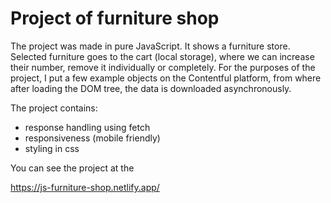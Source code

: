 
# Project of furniture shop

The project was made in pure JavaScript. It shows a furniture store.
Selected furniture goes to the cart (local storage), where we can increase their number, remove it individually or completely.
For the purposes of the project, I put a few example objects on the Contentful platform, from where after loading the DOM tree, the data is downloaded asynchronously.

The project contains:
- response handling using fetch 
- responsiveness (mobile friendly)
- styling in css

You can see the project at the 

https://js-furniture-shop.netlify.app/


